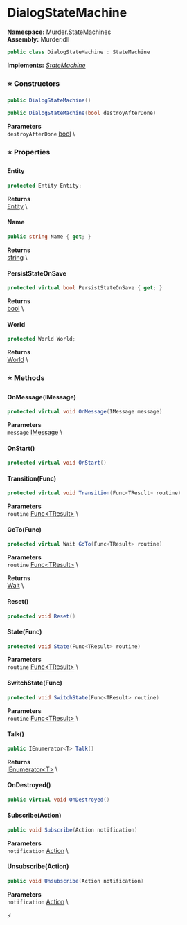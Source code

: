 # DialogStateMachine

**Namespace:** Murder.StateMachines \
**Assembly:** Murder.dll

```csharp
public class DialogStateMachine : StateMachine
```

**Implements:** _[StateMachine](../../Bang/StateMachines/StateMachine.html)_

### ⭐ Constructors
```csharp
public DialogStateMachine()
```

```csharp
public DialogStateMachine(bool destroyAfterDone)
```

**Parameters** \
`destroyAfterDone` [bool](https://learn.microsoft.com/en-us/dotnet/api/System.Boolean?view=net-7.0) \

### ⭐ Properties
#### Entity
```csharp
protected Entity Entity;
```

**Returns** \
[Entity](../../Bang/Entities/Entity.html) \
#### Name
```csharp
public string Name { get; }
```

**Returns** \
[string](https://learn.microsoft.com/en-us/dotnet/api/System.String?view=net-7.0) \
#### PersistStateOnSave
```csharp
protected virtual bool PersistStateOnSave { get; }
```

**Returns** \
[bool](https://learn.microsoft.com/en-us/dotnet/api/System.Boolean?view=net-7.0) \
#### World
```csharp
protected World World;
```

**Returns** \
[World](../../Bang/World.html) \
### ⭐ Methods
#### OnMessage(IMessage)
```csharp
protected virtual void OnMessage(IMessage message)
```

**Parameters** \
`message` [IMessage](../../Bang/Components/IMessage.html) \

#### OnStart()
```csharp
protected virtual void OnStart()
```

#### Transition(Func<TResult>)
```csharp
protected virtual void Transition(Func<TResult> routine)
```

**Parameters** \
`routine` [Func\<TResult\>](https://learn.microsoft.com/en-us/dotnet/api/System.Func-1?view=net-7.0) \

#### GoTo(Func<TResult>)
```csharp
protected virtual Wait GoTo(Func<TResult> routine)
```

**Parameters** \
`routine` [Func\<TResult\>](https://learn.microsoft.com/en-us/dotnet/api/System.Func-1?view=net-7.0) \

**Returns** \
[Wait](../../Bang/StateMachines/Wait.html) \

#### Reset()
```csharp
protected void Reset()
```

#### State(Func<TResult>)
```csharp
protected void State(Func<TResult> routine)
```

**Parameters** \
`routine` [Func\<TResult\>](https://learn.microsoft.com/en-us/dotnet/api/System.Func-1?view=net-7.0) \

#### SwitchState(Func<TResult>)
```csharp
protected void SwitchState(Func<TResult> routine)
```

**Parameters** \
`routine` [Func\<TResult\>](https://learn.microsoft.com/en-us/dotnet/api/System.Func-1?view=net-7.0) \

#### Talk()
```csharp
public IEnumerator<T> Talk()
```

**Returns** \
[IEnumerator\<T\>](https://learn.microsoft.com/en-us/dotnet/api/System.Collections.Generic.IEnumerator-1?view=net-7.0) \

#### OnDestroyed()
```csharp
public virtual void OnDestroyed()
```

#### Subscribe(Action)
```csharp
public void Subscribe(Action notification)
```

**Parameters** \
`notification` [Action](https://learn.microsoft.com/en-us/dotnet/api/System.Action?view=net-7.0) \

#### Unsubscribe(Action)
```csharp
public void Unsubscribe(Action notification)
```

**Parameters** \
`notification` [Action](https://learn.microsoft.com/en-us/dotnet/api/System.Action?view=net-7.0) \



⚡